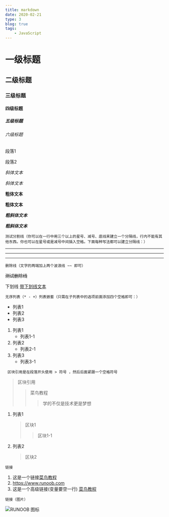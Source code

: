 ```yaml
---
title: markdown
date: 2020-02-21
type: 3
blog: true
tags:
    - JavaScript
---
```


# 一级标题
## 二级标题
### 三级标题
#### 四级标题
##### 五级标题
###### 六级标题

段落1

段落2



*斜体文本*

_斜体文本_

**粗体文本**

__粗体文本__

***粗斜体文本***

___粗斜体文本___


```
测试分割线（你可以在一行中用三个以上的星号、减号、底线来建立一个分隔线，行内不能有其他东西。你也可以在星号或是减号中间插入空格。下面每种写法都可以建立分隔线：）
```
****
* * *
---

```
删除线（文字的两端加上两个波浪线 ~~ 即可）
```
~~测试删除线~~

下划线
<u>带下划线文本</u>


```
无序列表（* - +）列表嵌套（只需在子列表中的选项前面添加四个空格即可：）
```
* 列表1
* 列表2
* 列表3

1. 列表1
    * 列表1-1
2. 列表2
    * 列表2-1
3. 列表3
    * 列表3-1
```
 区块引用是在段落开头使用 > 符号 ，然后后面紧跟一个空格符号
```
> 区块引用
>> 菜鸟教程
>>> 学的不仅是技术更是梦想


1. 列表1
    > 区块1
	>> 区块1-1
2. 列表2
    > 区块2


```
链接
```
1. 这是一个链接[菜鸟教程](https://www.runoob.com)
2. <https://www.runoob.com>
3. 这是一个高级链接(变量要空一行) [菜鸟教程][1]

[1]: https://www.runoob.com


```
链接（图片）
```
![RUNOOB 图标](http://static.runoob.com/images/runoob-logo.png)

